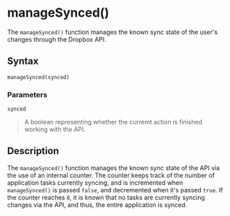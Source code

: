 # manageSynced()
The `manageSynced()` function manages the known sync state of the user's changes through the Dropbox API.

## Syntax
```
manageSynced(synced)
```

### Parameters
`synced`
> A boolean representing whether the curremt action is finished working with the API.

## Description
The `manageSynced()` function manages the known sync state of the API via the use of an internal counter. The counter keeps track of the number of application tasks currently syncing, and is incremented when `manageSynced()` is passed `false`, and decremented when it's passed `true`. If the counter reaches `0`, it is known that no tasks are currently syncing changes via the API, and thus, the entire application is synced.
